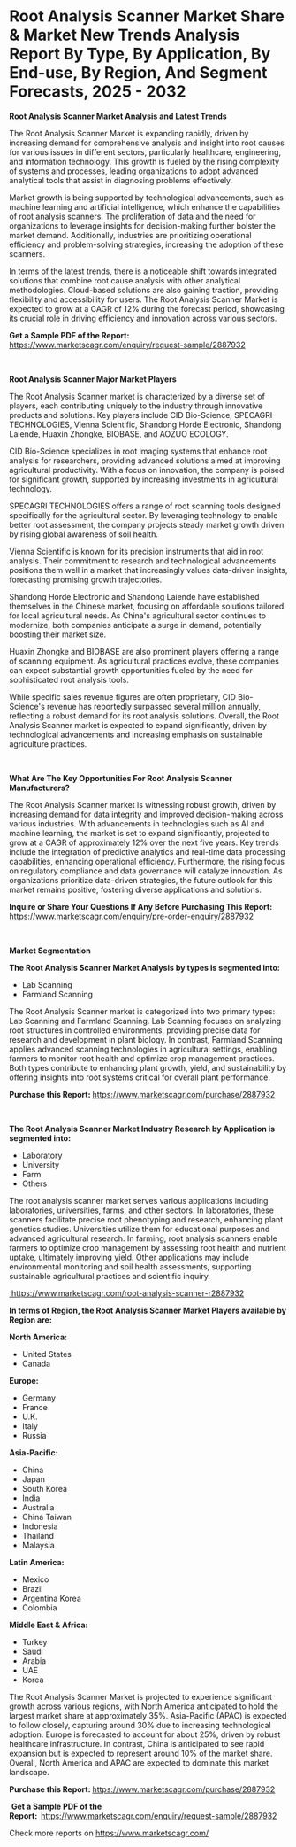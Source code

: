 <p><h1>Root Analysis Scanner Market Share & Market New Trends Analysis Report By Type, By Application, By End-use, By Region, And Segment Forecasts, 2025 - 2032</h1></p><p><strong>Root Analysis Scanner Market Analysis and Latest Trends</strong></p>
<p><p>The Root Analysis Scanner Market is expanding rapidly, driven by increasing demand for comprehensive analysis and insight into root causes for various issues in different sectors, particularly healthcare, engineering, and information technology. This growth is fueled by the rising complexity of systems and processes, leading organizations to adopt advanced analytical tools that assist in diagnosing problems effectively.</p><p>Market growth is being supported by technological advancements, such as machine learning and artificial intelligence, which enhance the capabilities of root analysis scanners. The proliferation of data and the need for organizations to leverage insights for decision-making further bolster the market demand. Additionally, industries are prioritizing operational efficiency and problem-solving strategies, increasing the adoption of these scanners.</p><p>In terms of the latest trends, there is a noticeable shift towards integrated solutions that combine root cause analysis with other analytical methodologies. Cloud-based solutions are also gaining traction, providing flexibility and accessibility for users. The Root Analysis Scanner Market is expected to grow at a CAGR of 12% during the forecast period, showcasing its crucial role in driving efficiency and innovation across various sectors.</p></p>
<p><strong>Get a Sample PDF of the Report:&nbsp;</strong> <a href="https://www.marketscagr.com/enquiry/request-sample/2887932?utm_campaign=1868&utm_medium=2&utm_source=Github&utm_content=ia&utm_term=14032025&utm_id=root-analysis-scanner">https://www.marketscagr.com/enquiry/request-sample/2887932</a></p>
<p>&nbsp;</p>
<p><strong>Root Analysis Scanner Major Market Players</strong></p>
<p><p>The Root Analysis Scanner market is characterized by a diverse set of players, each contributing uniquely to the industry through innovative products and solutions. Key players include CID Bio-Science, SPECAGRI TECHNOLOGIES, Vienna Scientific, Shandong Horde Electronic, Shandong Laiende, Huaxin Zhongke, BIOBASE, and AOZUO ECOLOGY.</p><p>CID Bio-Science specializes in root imaging systems that enhance root analysis for researchers, providing advanced solutions aimed at improving agricultural productivity. With a focus on innovation, the company is poised for significant growth, supported by increasing investments in agricultural technology.</p><p>SPECAGRI TECHNOLOGIES offers a range of root scanning tools designed specifically for the agricultural sector. By leveraging technology to enable better root assessment, the company projects steady market growth driven by rising global awareness of soil health.</p><p>Vienna Scientific is known for its precision instruments that aid in root analysis. Their commitment to research and technological advancements positions them well in a market that increasingly values data-driven insights, forecasting promising growth trajectories.</p><p>Shandong Horde Electronic and Shandong Laiende have established themselves in the Chinese market, focusing on affordable solutions tailored for local agricultural needs. As China's agricultural sector continues to modernize, both companies anticipate a surge in demand, potentially boosting their market size.</p><p>Huaxin Zhongke and BIOBASE are also prominent players offering a range of scanning equipment. As agricultural practices evolve, these companies can expect substantial growth opportunities fueled by the need for sophisticated root analysis tools.</p><p>While specific sales revenue figures are often proprietary, CID Bio-Science's revenue has reportedly surpassed several million annually, reflecting a robust demand for its root analysis solutions. Overall, the Root Analysis Scanner market is expected to expand significantly, driven by technological advancements and increasing emphasis on sustainable agriculture practices.</p></p>
<p>&nbsp;</p>
<p><strong>What Are The Key Opportunities For Root Analysis Scanner Manufacturers?</strong></p>
<p><p>The Root Analysis Scanner market is witnessing robust growth, driven by increasing demand for data integrity and improved decision-making across various industries. With advancements in technologies such as AI and machine learning, the market is set to expand significantly, projected to grow at a CAGR of approximately 12% over the next five years. Key trends include the integration of predictive analytics and real-time data processing capabilities, enhancing operational efficiency. Furthermore, the rising focus on regulatory compliance and data governance will catalyze innovation. As organizations prioritize data-driven strategies, the future outlook for this market remains positive, fostering diverse applications and solutions.</p></p>
<p><strong>Inquire or Share Your Questions If Any Before Purchasing This Report:</strong> <a href="https://www.marketscagr.com/enquiry/pre-order-enquiry/2887932?utm_campaign=1868&utm_medium=2&utm_source=Github&utm_content=ia&utm_term=14032025&utm_id=root-analysis-scanner">https://www.marketscagr.com/enquiry/pre-order-enquiry/2887932</a></p>
<p>&nbsp;</p>
<p><strong>Market Segmentation</strong></p>
<p><strong>The Root Analysis Scanner Market Analysis by types is segmented into:</strong></p>
<p><ul><li> Lab Scanning</li><li>Farmland Scanning </li></ul></p>
<p><p>The Root Analysis Scanner market is categorized into two primary types: Lab Scanning and Farmland Scanning. Lab Scanning focuses on analyzing root structures in controlled environments, providing precise data for research and development in plant biology. In contrast, Farmland Scanning applies advanced scanning technologies in agricultural settings, enabling farmers to monitor root health and optimize crop management practices. Both types contribute to enhancing plant growth, yield, and sustainability by offering insights into root systems critical for overall plant performance.</p></p>
<p><strong>Purchase this Report:&nbsp;</strong><a href="https://www.marketscagr.com/purchase/2887932?utm_campaign=1868&utm_medium=2&utm_source=Github&utm_content=ia&utm_term=14032025&utm_id=root-analysis-scanner">https://www.marketscagr.com/purchase/2887932</a></p>
<p>&nbsp;</p>
<p><strong>The Root Analysis Scanner Market Industry Research by Application is segmented into:</strong></p>
<p><ul><li> Laboratory</li><li>University</li><li>Farm</li><li>Others </li></ul></p>
<p><p>The root analysis scanner market serves various applications including laboratories, universities, farms, and other sectors. In laboratories, these scanners facilitate precise root phenotyping and research, enhancing plant genetics studies. Universities utilize them for educational purposes and advanced agricultural research. In farming, root analysis scanners enable farmers to optimize crop management by assessing root health and nutrient uptake, ultimately improving yield. Other applications may include environmental monitoring and soil health assessments, supporting sustainable agricultural practices and scientific inquiry.</p></p>
<p><a href="https://www.marketscagr.com/root-analysis-scanner-r2887932?utm_campaign=1868&utm_medium=2&utm_source=Github&utm_content=ia&utm_term=14032025&utm_id=root-analysis-scanner">&nbsp;https://www.marketscagr.com/root-analysis-scanner-r2887932</a></p>
<p><strong>In terms of Region, the Root Analysis Scanner Market Players available by Region are:</strong></p>
<p>
    <p> <strong> North America: </strong>
        <ul>
            <li>United States</li>
            <li>Canada</li>
        </ul>
        </p> 
    <p> <strong> Europe: </strong>
        <ul>
            <li>Germany</li>
            <li>France</li>
            <li>U.K.</li>
            <li>Italy</li>
            <li>Russia</li>
        </ul>
        </p> 
    <p> <strong> Asia-Pacific: </strong>
        <ul>
            <li>China</li>
            <li>Japan</li>
            <li>South Korea</li>
            <li>India</li>
            <li>Australia</li>
            <li>China Taiwan</li>
            <li>Indonesia</li>
            <li>Thailand</li>
            <li>Malaysia</li>
        </ul>
        </p> 
    <p> <strong> Latin America: </strong>
        <ul>
            <li>Mexico</li>
            <li>Brazil</li>
            <li>Argentina Korea</li>
            <li>Colombia</li>
        </ul>
        </p> 
    <p> <strong> Middle East & Africa: </strong>
        <ul>
            <li>Turkey</li>
            <li>Saudi</li>
            <li>Arabia</li>
            <li>UAE</li>
            <li>Korea</li>
        </ul>
    </p>
    </p>
<p><p>The Root Analysis Scanner Market is projected to experience significant growth across various regions, with North America anticipated to hold the largest market share at approximately 35%. Asia-Pacific (APAC) is expected to follow closely, capturing around 30% due to increasing technological adoption. Europe is forecasted to account for about 25%, driven by robust healthcare infrastructure. In contrast, China is anticipated to see rapid expansion but is expected to represent around 10% of the market share. Overall, North America and APAC are expected to dominate this market landscape.</p></p>
<p><strong>Purchase this Report: </strong><a href="https://www.marketscagr.com/purchase/2887932?utm_campaign=1868&utm_medium=2&utm_source=Github&utm_content=ia&utm_term=14032025&utm_id=root-analysis-scanner">https://www.marketscagr.com/purchase/2887932</a></p>
<p>&nbsp;<strong>Get a Sample PDF of the Report:&nbsp;&nbsp;</strong><a href="https://www.marketscagr.com/enquiry/request-sample/2887932?utm_campaign=1868&utm_medium=2&utm_source=Github&utm_content=ia&utm_term=14032025&utm_id=root-analysis-scanner">https://www.marketscagr.com/enquiry/request-sample/2887932</a></p>
<p><strong></strong></p>
<p>Check more reports on <a href="https://www.marketscagr.com/?utm_campaign=1868&utm_medium=2&utm_source=Github&utm_content=ia&utm_term=14032025&utm_id=root-analysis-scanner">https://www.marketscagr.com/</a></p>